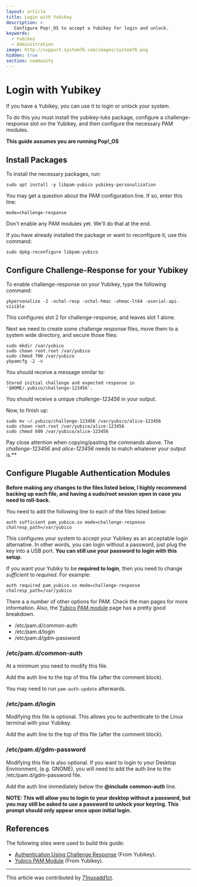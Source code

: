 ```yaml
---
layout: article
title: Login with Yubikey
description: >
   Configure Pop!_OS to accept a Yubikey for login and unlock.
keywords:
  - Yubikey
  - Administration
image: http://support.system76.com/images/system76.png
hidden: true
section: community
---
```



# Login with Yubikey

If you have a Yubikey, you can use it to login or unlock  your system.

To do this you must install the yubikey-luks package, configure a challenge-response slot on the Yubikey, and then configure the necessary PAM modules.

**This guide assumes you are running Pop!_OS**

## Install Packages

To install the necessary packages, run:

    sudo apt install -y libpam-yubico yubikey-personalization

You may get a question about the PAM configuration line. If so, enter this line:

    mode=challenge-response

Don't enable any PAM modules yet.  We'll do that at the end.

If you have already installed the package or want to reconfigure it, use this command:

    sudo dpkg-reconfigure libpam-yubico

## Configure Challenge-Response for your Yubikey

To enable challenge-response on your Yubikey, type the following command:

    ykpersonalize -2 -ochal-resp -ochal-hmac -ohmac-lt64 -oserial-api-visible

This configures slot 2 for challenge-response, and leaves slot 1 alone.

Next we need to create some challenge response files, move them to a system wide directory, and secure those files:

    sudo mkdir /var/yubico
    sudo chown root.root /var/yubico
    sudo chmod 700 /var/yubico
    ykpamcfg -2 -v

You should receive a message similar to:

`Stored initial challenge and expected response in '$HOME/.yubico/challenge-123456'.`

You should receive a unique *challenge-123456* in your output.

Now, to finish up:

    sudo mv ~/.yubico/challenge-123456 /var/yubico/alice-123456
    sudo chown root.root /var/yubico/alice-123456
    sudo chmod 600 /var/yubico/alice-123456

Pay close attention when copying/pasting the commands above.  The *challenge-123456* and *alice-123456* needs to match whatever your output is.**

## Configure Plugable Authentication Modules

**Before making any changes to the files listed below, I highly recommend backing up each file, and having a sudo/root session open in case you need to roll-back.**

You need to add the following line to each of the files listed below:

    auth sufficient pam_yubico.so mode=challenge-response chalresp_path=/var/yubico

This configures your system to accept your Yubikey as an acceptable login alternative.  In other words, you can login without a password, just plug the key into a USB port. **You can still use your password to login with this setup**.

If you want your Yubiky to be **required to login**, then you need to change *sufficient* to *required*.  For example:

    auth required pam_yubico.so mode=challenge-response chalresp_path=/var/yubico

There a a number of other options for PAM.  Check the man pages for more information.  Also, the [Yubico PAM module](https://developers.yubico.com/yubico-pam/) page has a pretty good breakdown.

- /etc/pam.d/common-auth
- /etc/pam.d/login
- /etc/pam.d/gdm-password

### /etc/pam.d/common-auth

At a minimum you need to modify this file.

Add the auth line to the top of this file (after the comment block).

You may need to run `pam-auth-update` afterwards.

### /etc/pam.d/login

Modifying this file is optional.  This allows you to authenticate to the Linux terminal with your Yubikey.

Add the auth line to the top of this file (after the comment block).

### /etc/pam.d/gdm-password

Modifying this file is also optional.  If you want to login to your Desktop Environment, (e.g. GNOME), you will need to add the auth line to the /etc/pam.d/gdm-password file.

Add the auth line immediately below the **@include common-auth** line.

**NOTE: This will allow you to login to your desktop without a password, but you may still be asked to use a password to unlock your keyring.  This prompt should only appear once upon initial login.**

## References

The following sites were used to build this guide:
- [Authentication Using Challenge Response](https://developers.yubico.com/yubico-pam/Authentication_Using_Challenge-Response.html) (From Yubikey).
- [Yubico PAM Module](https://developers.yubico.com/yubico-pam/) (From Yubikey).

---

This article was contributed by [71nuxadd1ct](https://github.com/71nuxadd1ct).
